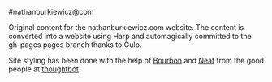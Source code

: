 #nathanburkiewicz@com

Original content for the nathanburkiewicz.com website. The content is converted into a website using Harp and automagically committed to the gh-pages pages branch thanks to Gulp.

Site styling has been done with the help of [Bourbon](http://bourbon.io/) and [Neat](http://neat.bourbon.io/) from the good people at [thoughtbot](https://thoughtbot.com/).
